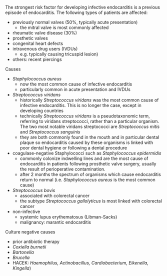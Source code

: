 The strongest risk factor for developing infective endocarditis is a previous episode of endocarditis. The following types of patients are affected:  
* previously normal valves (50%, typically acute presentation)
	+ the mitral valve is most commonly affected
* rheumatic valve disease (30%)
* prosthetic valves
* congenital heart defects
* intravenous drug users (IVDUs)
	+ e.g. typically causing tricuspid lesion)
* others: recent piercings

  
Causes  
* *Staphylococcus aureus*
	+ now the most common cause of infective endocarditis
	+ particularly common in acute presentation and IVDUs
* *Streptococcus viridans*
	+ historically *Streptococcus viridans* was the most common cause of infective endocarditis. This is no longer the case, except in developing countries
	+ technically *Streptococcus viridans* is a pseudotaxonomic term, referring to viridans streptococci, rather than a particular organism. The two most notable viridans streptococci are *Streptococcus mitis* and *Streptococcus sanguinis*
	+ they are both commonly found in the mouth and in particular dental plaque so endocarditis caused by these organisms is linked with poor dental hygiene or following a dental procedure
* coagulase\-negative Staphylococci such as *Staphylococcus epidermidis*
	+ commonly colonize indwelling lines and are the most cause of endocarditis in patients following prosthetic valve surgery, usually the result of perioperative contamination.
	+ after 2 months the spectrum of organisms which cause endocarditis return to normal (i.e. *Staphylococcus aureus* is the most common cause)
* *Streptococcus bovis*
	+ associated with colorectal cancer
	+ the subtype *Streptococcus gallolyticus* is most linked with colorectal cancer
* non\-infective
	+ systemic lupus erythematosus (Libman\-Sacks)
	+ malignancy: marantic endocarditis

  
Culture negative causes  
* prior antibiotic therapy
* *Coxiella burnetii*
* *Bartonella*
* *Brucella*
* HACEK: *Haemophilus, Actinobacillus, Cardiobacterium, Eikenella, Kingella*)
